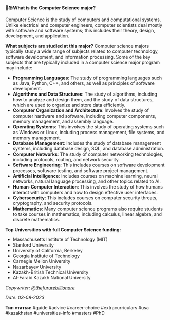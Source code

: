 👾📚**What is the Computer Science major?**

Computer Science is the study of computers and computational systems. Unlike electrical and computer engineers, computer scientists deal mostly with software and software systems; this includes their theory, design, development, and application.

**What subjects are studied at this major?**
Computer science majors typically study a wide range of subjects related to computer technology, software development, and information processing. Some of the key subjects that are typically included in a computer science major program may include:

- **Programming Languages**: The study of programming languages such as Java, Python, C++, and others, as well as principles of software development.
- **Algorithms and Data Structures**: The study of algorithms, including how to analyze and design them, and the study of data structures, which are used to organize and store data efficiently.
- **Computer Organization and Architecture**: Involves the study of computer hardware and software, including computer components, memory management, and assembly language.
- **Operating Systems**: This involves the study of operating systems such as Windows or Linux, including process management, file systems, and memory management.
- **Database Management**: Includes the study of database management systems, including database design, SQL, and database administration.
- **Computer Networks**: The study of computer networking technologies, including protocols, routing, and network security.
- **Software Engineering**: This includes courses on software development processes, software testing, and software project management.
- **Artificial Intelligence**: Includes courses on machine learning, neural networks, natural language processing, and other topics related to AI.
- **Human-Computer Interaction**: This involves the study of how humans interact with computers and how to design effective user interfaces.
- **Cybersecurity**: This includes courses on computer security threats, cryptography, and security protocols.
- **Mathematics**: Many computer science programs also require students to take courses in mathematics, including calculus, linear algebra, and discrete mathematics.

**Top Universities with full Computer Science funding:**
- Massachusetts Institute of Technology (MIT)
- Stanford University
- University of California, Berkeley
- Georgia Institute of Technology
- Carnegie Mellon University
- Nazarbayev University
- Kazakh-British Technical University
- Al-Farabi Kazakh National University

*Copywriter: [@thefururebillionare](https://t.me/thefururebillionare)*

*Date: 03-08-2023*

**Тип статьи:**
#guide 
#advice
#career-choice
#extracurriculars
#usa
#kazakhstan 
#universities-info
#masters
#PhD